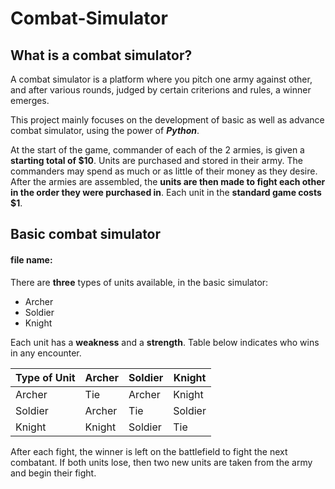 # Combat-Simulator

## What is a combat simulator?
A combat simulator is a platform where you pitch one army against other, and after various rounds, judged by certain criterions and rules, a winner emerges.

This project mainly focuses on the development of basic as well as advance combat simulator, using the power of **_Python_**.

At the start of the game, commander of each of the 2 armies, is given a **starting total of $10**. Units are purchased
and stored in their army. The commanders may spend as much or as little of their money as they desire. After the armies are assembled, the **units are then made to fight each other in the order they were purchased in**. Each unit in the **standard game costs $1**.


## Basic combat simulator

#### file name:

There are **three** types of units available, in the basic simulator:
* Archer
* Soldier 
* Knight

Each unit has a **weakness** and a **strength**.
Table below indicates who wins in any encounter.

| Type of Unit | Archer | Soldier | Knight | 
| ------------ |------- | ------- | ------ |
| Archer | Tie | Archer | Knight |
| Soldier | Archer | Tie | Soldier |
| Knight | Knight | Soldier | Tie |

After each fight, the winner is left on the battlefield to fight the next combatant. If both units
lose, then two new units are taken from the army and begin their fight.
